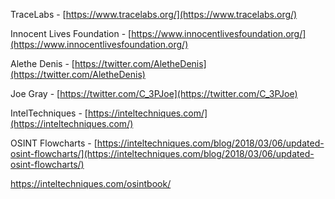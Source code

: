 

TraceLabs - [https://www.tracelabs.org/](https://www.tracelabs.org/)

Innocent Lives Foundation - [https://www.innocentlivesfoundation.org/](https://www.innocentlivesfoundation.org/)

Alethe Denis - [https://twitter.com/AletheDenis](https://twitter.com/AletheDenis)

Joe Gray - [https://twitter.com/C_3PJoe](https://twitter.com/C_3PJoe)

IntelTechniques - [https://inteltechniques.com/](https://inteltechniques.com/)

OSINT Flowcharts - [https://inteltechniques.com/blog/2018/03/06/updated-osint-flowcharts/](https://inteltechniques.com/blog/2018/03/06/updated-osint-flowcharts/)


https://inteltechniques.com/osintbook/